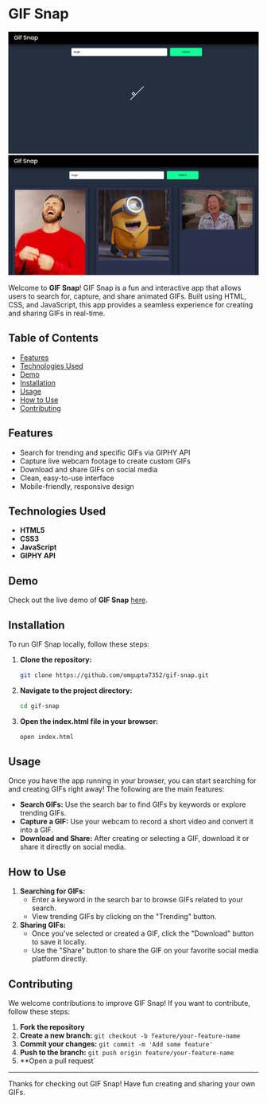 # GIF Snap
![GIF Snap](gifsnap1.png)
![](gifsnap2.png)

Welcome to **GIF Snap**! GIF Snap is a fun and interactive app that allows users to search for, capture, and share animated GIFs. Built using HTML, CSS, and JavaScript, this app provides a seamless experience for creating and sharing GIFs in real-time.

## Table of Contents

- [Features](#features)
- [Technologies Used](#technologies-used)
- [Demo](#demo)
- [Installation](#installation)
- [Usage](#usage)
- [How to Use](#how-to-use)
- [Contributing](#contributing)

## Features

- Search for trending and specific GIFs via GIPHY API
- Capture live webcam footage to create custom GIFs
- Download and share GIFs on social media
- Clean, easy-to-use interface
- Mobile-friendly, responsive design

## Technologies Used

- **HTML5**
- **CSS3**
- **JavaScript**
- **GIPHY API**

## Demo

Check out the live demo of **GIF Snap** [here](https://gif-snap.netlify.app/).

## Installation

To run GIF Snap locally, follow these steps:

1. **Clone the repository:**

    ```sh
    git clone https://github.com/omgupta7352/gif-snap.git
    ```

2. **Navigate to the project directory:**

    ```sh
    cd gif-snap
    ```

3. **Open the index.html file in your browser:**

    ```sh
    open index.html
    ```

## Usage

Once you have the app running in your browser, you can start searching for and creating GIFs right away! The following are the main features:

- **Search GIFs:** Use the search bar to find GIFs by keywords or explore trending GIFs.
- **Capture a GIF:** Use your webcam to record a short video and convert it into a GIF.
- **Download and Share:** After creating or selecting a GIF, download it or share it directly on social media.

## How to Use

1. **Searching for GIFs:**
   - Enter a keyword in the search bar to browse GIFs related to your search.
   - View trending GIFs by clicking on the "Trending" button.
3. **Sharing GIFs:**
   - Once you've selected or created a GIF, click the "Download" button to save it locally.
   - Use the "Share" button to share the GIF on your favorite social media platform directly.

## Contributing

We welcome contributions to improve GIF Snap! If you want to contribute, follow these steps:

1. **Fork the repository**
2. **Create a new branch:** `git checkout -b feature/your-feature-name`
3. **Commit your changes:** `git commit -m 'Add some feature'`
4. **Push to the branch:** `git push origin feature/your-feature-name`
5. **Open a pull request`

---

Thanks for checking out GIF Snap! Have fun creating and sharing your own GIFs.

